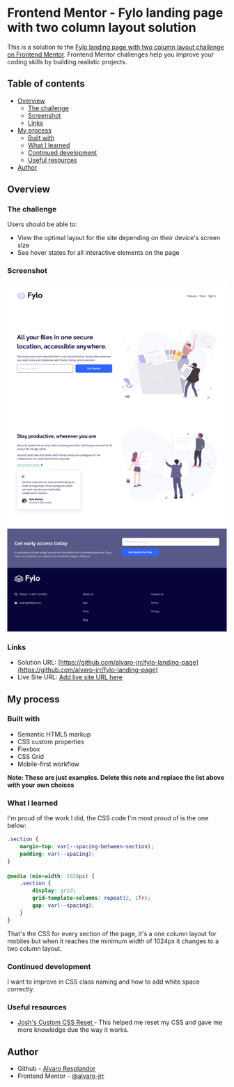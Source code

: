 # Frontend Mentor - Fylo landing page with two column layout solution

This is a solution to the [Fylo landing page with two column layout challenge on Frontend Mentor](https://www.frontendmentor.io/challenges/fylo-landing-page-with-two-column-layout-5ca5ef041e82137ec91a50f5). Frontend Mentor challenges help you improve your coding skills by building realistic projects.

## Table of contents

-   [Overview](#overview)
    -   [The challenge](#the-challenge)
    -   [Screenshot](#screenshot)
    -   [Links](#links)
-   [My process](#my-process)
    -   [Built with](#built-with)
    -   [What I learned](#what-i-learned)
    -   [Continued development](#continued-development)
    -   [Useful resources](#useful-resources)
-   [Author](#author)

## Overview

### The challenge

Users should be able to:

-   View the optimal layout for the site depending on their device's screen size
-   See hover states for all interactive elements on the page

### Screenshot

![Fylo landing page screnshot](./screenshot.png)

### Links

-   Solution URL: [https://github.com/alvaro-jrr/fylo-landing-page](https://github.com/alvaro-jrr/fylo-landing-page)
-   Live Site URL: [Add live site URL here](https://your-live-site-url.com)

## My process

### Built with

-   Semantic HTML5 markup
-   CSS custom properties
-   Flexbox
-   CSS Grid
-   Mobile-first workflow

**Note: These are just examples. Delete this note and replace the list above with your own choices**

### What I learned

I'm proud of the work I did, the CSS code I'm most proud of is the one below:

```css
.section {
	margin-top: var(--spacing-between-section);
	padding: var(--spacing);
}

@media (min-width: 1024px) {
	.section {
		display: grid;
		grid-template-columns: repeat(2, 1fr);
		gap: var(--spacing);
	}
}
```

That's the CSS for every section of the page, it's a one column layout for mobiles but when it reaches the minimum width of 1024px it changes to a two column layout.

### Continued development

I want to improve in CSS class naming and how to add white space correctly.

### Useful resources

-   [Josh's Custom CSS Reset ](https://www.joshwcomeau.com/css/custom-css-reset/) - This helped me reset my CSS and gave me more knowledge due the way it works.

## Author

-   Github - [Alvaro Resplandor](https://github.com/alvaro-jrr)
-   Frontend Mentor - [@alvaro-jrr](https://www.frontendmentor.io/profile/alvaro-jrr)
